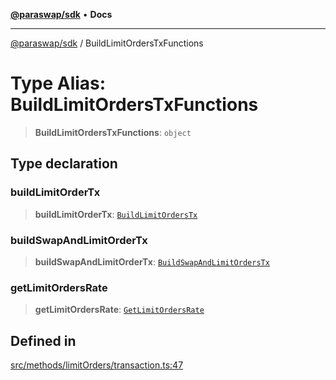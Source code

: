 [**@paraswap/sdk**](../README.md) • **Docs**

***

[@paraswap/sdk](../globals.md) / BuildLimitOrdersTxFunctions

# Type Alias: BuildLimitOrdersTxFunctions

> **BuildLimitOrdersTxFunctions**: `object`

## Type declaration

### buildLimitOrderTx

> **buildLimitOrderTx**: [`BuildLimitOrdersTx`](../-internal-/type-aliases/BuildLimitOrdersTx.md)

### buildSwapAndLimitOrderTx

> **buildSwapAndLimitOrderTx**: [`BuildSwapAndLimitOrdersTx`](../-internal-/type-aliases/BuildSwapAndLimitOrdersTx.md)

### getLimitOrdersRate

> **getLimitOrdersRate**: [`GetLimitOrdersRate`](../-internal-/type-aliases/GetLimitOrdersRate.md)

## Defined in

[src/methods/limitOrders/transaction.ts:47](https://github.com/paraswap/paraswap-sdk/blob/master/src/methods/limitOrders/transaction.ts#L47)
